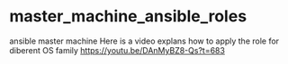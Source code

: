# master_machine_ansible_roles
ansible master machine
Here is a video explans how to apply the role for diberent OS family https://youtu.be/DAnMyBZ8-Qs?t=683
